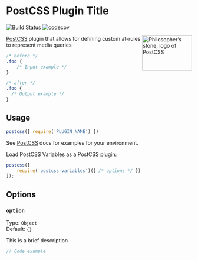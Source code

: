 # PostCSS Plugin Title

[![Build Status](https://travis-ci.org/nathanhood/postcss-variable-media.svg?branch=master)](https://travis-ci.org/nathanhood/postcss-variable-media)
[![codecov](https://codecov.io/gh/nathanhood/postcss-variable-media/branch/master/graph/badge.svg)](https://codecov.io/gh/nathanhood/postcss-variable-media)

<img align="right" width="135" height="95" src="http://postcss.github.io/postcss/logo-leftp.png" title="Philosopher’s stone, logo of PostCSS">

[PostCSS] plugin that allows for defining custom at-rules to represent media queries

[PostCSS]: (https://github.com/postcss/postcss)

```css
/* before */
.foo {
    /* Input example */
}

/* after */
.foo {
  /* Output example */
}
```

## Usage

```js
postcss([ require('PLUGIN_NAME') ])
```

See [PostCSS] docs for examples for your environment.

Load PostCSS Variables as a PostCSS plugin:

```js
postcss([
	require('postcss-variables')({ /* options */ })
]);
```

## Options

### `option`

Type: `Object`  
Default: `{}`

This is a brief description

```js
// Code example
```